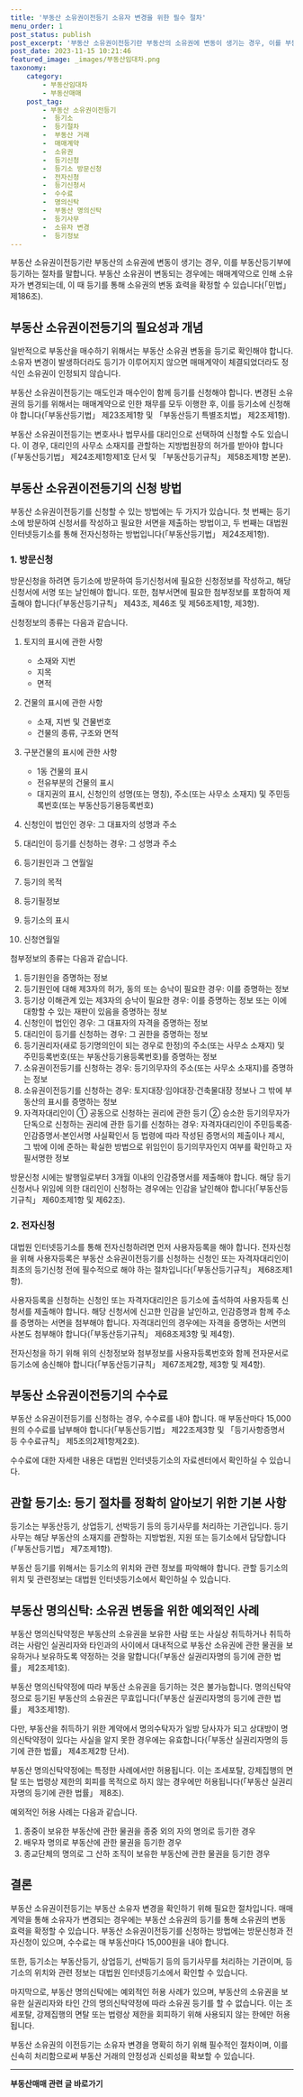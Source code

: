 ```yaml
---
title: '부동산 소유권이전등기 소유자 변경을 위한 필수 절차'
menu_order: 1
post_status: publish
post_excerpt: '부동산 소유권이전등기란 부동산의 소유권에 변동이 생기는 경우, 이를 부동산등기부에 등기하는 절차를 말합니다. 부동산 소유권이 변동되는 경우에는 매매계약으로 인해 소유자가 변경되는데, 이 때 등기를 통해 소유권의 변동 효력을 확정할 수 있습니다  민법  제186조 .'
post_date: 2023-11-15 10:21:46
featured_image: _images/부동산임대차.png
taxonomy:
    category:
        - 부동산임대차
        - 부동산매매
    post_tag:
        - 부동산 소유권이전등기
        -  등기소
        -  등기절차
        -  부동산 거래
        -  매매계약
        -  소유권
        -  등기신청
        -  등기소 방문신청
        -  전자신청
        -  등기신청서
        -  수수료
        -  명의신탁
        -  부동산 명의신탁
        -  등기사무
        -  소유자 변경
        -  등기정보
---
```



부동산 소유권이전등기란 부동산의 소유권에 변동이 생기는 경우, 이를 부동산등기부에 등기하는 절차를 말합니다. 부동산 소유권이 변동되는 경우에는 매매계약으로 인해 소유자가 변경되는데, 이 때 등기를 통해 소유권의 변동 효력을 확정할 수 있습니다(「민법」 제186조).

## 부동산 소유권이전등기의 필요성과 개념

일반적으로 부동산을 매수하기 위해서는 부동산 소유권 변동을 등기로 확인해야 합니다. 소유자 변경이 발생하더라도 등기가 이루어지지 않으면 매매계약이 체결되었더라도 정식인 소유권이 인정되지 않습니다.

부동산 소유권이전등기는 매도인과 매수인이 함께 등기를 신청해야 합니다. 변경된 소유권의 등기를 위해서는 매매계약으로 인한 채무를 모두 이행한 후, 이를 등기소에 신청해야 합니다(「부동산등기법」 제23조제1항 및 「부동산등기 특별조치법」 제2조제1항).

부동산 소유권이전등기는 변호사나 법무사를 대리인으로 선택하여 신청할 수도 있습니다. 이 경우, 대리인의 사무소 소재지를 관할하는 지방법원장의 허가를 받아야 합니다(「부동산등기법」 제24조제1항제1호 단서 및 「부동산등기규칙」 제58조제1항 본문).

## 부동산 소유권이전등기의 신청 방법

부동산 소유권이전등기를 신청할 수 있는 방법에는 두 가지가 있습니다. 첫 번째는 등기소에 방문하여 신청서를 작성하고 필요한 서면을 제출하는 방법이고, 두 번째는 대법원 인터넷등기소를 통해 전자신청하는 방법입니다(「부동산등기법」 제24조제1항).

### 1. 방문신청

방문신청을 하려면 등기소에 방문하여 등기신청서에 필요한 신청정보를 작성하고, 해당 신청서에 서명 또는 날인해야 합니다. 또한, 첨부서면에 필요한 첨부정보를 포함하여 제출해야 합니다(「부동산등기규칙」 제43조, 제46조 및 제56조제1항, 제3항).

신청정보의 종류는 다음과 같습니다.

1. 토지의 표시에 관한 사항
   - 소재와 지번
   - 지목
   - 면적

2. 건물의 표시에 관한 사항
   - 소재, 지번 및 건물번호
   - 건물의 종류, 구조와 면적

3. 구분건물의 표시에 관한 사항
   - 1동 건물의 표시
   - 전유부분의 건물의 표시
   - 대지권의 표시, 신청인의 성명(또는 명칭), 주소(또는 사무소 소재지) 및 주민등록번호(또는 부동산등기용등록번호)

4. 신청인이 법인인 경우: 그 대표자의 성명과 주소
5. 대리인이 등기를 신청하는 경우: 그 성명과 주소
6. 등기원인과 그 연월일
7. 등기의 목적
8. 등기필정보
9. 등기소의 표시
10. 신청연월일

첨부정보의 종류는 다음과 같습니다.

1. 등기원인을 증명하는 정보
2. 등기원인에 대해 제3자의 허가, 동의 또는 승낙이 필요한 경우: 이를 증명하는 정보
3. 등기상 이해관계 있는 제3자의 승낙이 필요한 경우: 이를 증명하는 정보 또는 이에 대항할 수 있는 재판이 있음을 증명하는 정보
4. 신청인이 법인인 경우: 그 대표자의 자격을 증명하는 정보
5. 대리인이 등기를 신청하는 경우: 그 권한을 증명하는 정보
6. 등기권리자(새로 등기명의인이 되는 경우로 한정)의 주소(또는 사무소 소재지) 및 주민등록번호(또는 부동산등기용등록번호)를 증명하는 정보
7. 소유권이전등기를 신청하는 경우: 등기의무자의 주소(또는 사무소 소재지)를 증명하는 정보
8. 소유권이전등기를 신청하는 경우: 토지대장·임야대장·건축물대장 정보나 그 밖에 부동산의 표시를 증명하는 정보
9. 자격자대리인이 ① 공동으로 신청하는 권리에 관한 등기 ② 승소한 등기의무자가 단독으로 신청하는 권리에 관한 등기를 신청하는 경우: 자격자대리인이 주민등록증·인감증명서·본인서명 사실확인서 등 법령에 따라 작성된 증명서의 제출이나 제시, 그 밖에 이에 준하는 확실한 방법으로 위임인이 등기의무자인지 여부를 확인하고 자필서명한 정보 

방문신청 시에는 발행일로부터 3개월 이내의 인감증명서를 제출해야 합니다. 해당 등기신청서나 위임에 의한 대리인이 신청하는 경우에는 인감을 날인해야 합니다(「부동산등기규칙」 제60조제1항 및 제62조).

### 2. 전자신청

대법원 인터넷등기소를 통해 전자신청하려면 먼저 사용자등록을 해야 합니다. 전자신청을 위해 사용자등록은 부동산 소유권이전등기를 신청하는 신청인 또는 자격자대리인이 최초의 등기신청 전에 필수적으로 해야 하는 절차입니다(「부동산등기규칙」 제68조제1항).

사용자등록을 신청하는 신청인 또는 자격자대리인은 등기소에 출석하여 사용자등록 신청서를 제출해야 합니다. 해당 신청서에 신고한 인감을 날인하고, 인감증명과 함께 주소를 증명하는 서면을 첨부해야 합니다. 자격대리인의 경우에는 자격을 증명하는 서면의 사본도 첨부해야 합니다(「부동산등기규칙」 제68조제3항 및 제4항).

전자신청을 하기 위해 위의 신청정보와 첨부정보를 사용자등록번호와 함께 전자문서로 등기소에 송신해야 합니다(「부동산등기규칙」 제67조제2항, 제3항 및 제4항).

## 부동산 소유권이전등기의 수수료

부동산 소유권이전등기를 신청하는 경우, 수수료를 내야 합니다. 매 부동산마다 15,000원의 수수료를 납부해야 합니다(「부동산등기법」 제22조제3항 및 「등기사항증명서 등 수수료규칙」 제5조의2제1항제2호).

수수료에 대한 자세한 내용은 대법원 인터넷등기소의 자료센터에서 확인하실 수 있습니다.

## 관할 등기소: 등기 절차를 정확히 알아보기 위한 기본 사항

등기소는 부동산등기, 상업등기, 선박등기 등의 등기사무를 처리하는 기관입니다. 등기사무는 해당 부동산의 소재지를 관할하는 지방법원, 지원 또는 등기소에서 담당합니다(「부동산등기법」 제7조제1항).

부동산 등기를 위해서는 등기소의 위치와 관련 정보를 파악해야 합니다. 관할 등기소의 위치 및 관련정보는 대법원 인터넷등기소에서 확인하실 수 있습니다.

## 부동산 명의신탁: 소유권 변동을 위한 예외적인 사례

부동산 명의신탁약정은 부동산의 소유권을 보유한 사람 또는 사실상 취득하거나 취득하려는 사람인 실권리자와 타인과의 사이에서 대내적으로 부동산 소유권에 관한 물권을 보유하거나 보유하도록 약정하는 것을 말합니다(「부동산 실권리자명의 등기에 관한 법률」 제2조제1호).

부동산 명의신탁약정에 따라 부동산 소유권을 등기하는 것은 불가능합니다. 명의신탁약정으로 등기된 부동산의 소유권은 무효입니다(「부동산 실권리자명의 등기에 관한 법률」 제3조제1항).

다만, 부동산을 취득하기 위한 계약에서 명의수탁자가 일방 당사자가 되고 상대방이 명의신탁약정이 있다는 사실을 알지 못한 경우에는 유효합니다(「부동산 실권리자명의 등기에 관한 법률」 제4조제2항 단서).

부동산 명의신탁약정에는 특정한 사례에서만 허용됩니다. 이는 조세포탈, 강제집행의 면탈 또는 법령상 제한의 회피를 목적으로 하지 않는 경우에만 허용됩니다(「부동산 실권리자명의 등기에 관한 법률」 제8조).

예외적인 허용 사례는 다음과 같습니다.

1. 종중이 보유한 부동산에 관한 물권을 종중 외의 자의 명의로 등기한 경우
2. 배우자 명의로 부동산에 관한 물권을 등기한 경우
3. 종교단체의 명의로 그 산하 조직이 보유한 부동산에 관한 물권을 등기한 경우

## 결론


부동산 소유권이전등기는 부동산 소유자 변경을 확인하기 위해 필요한 절차입니다. 매매계약을 통해 소유자가 변경되는 경우에는 부동산 소유권의 등기를 통해 소유권의 변동 효력을 확정할 수 있습니다. 부동산 소유권이전등기를 신청하는 방법에는 방문신청과 전자신청이 있으며, 수수료는 매 부동산마다 15,000원을 내야 합니다.

또한, 등기소는 부동산등기, 상업등기, 선박등기 등의 등기사무를 처리하는 기관이며, 등기소의 위치와 관련 정보는 대법원 인터넷등기소에서 확인할 수 있습니다.

마지막으로, 부동산 명의신탁에는 예외적인 허용 사례가 있으며, 부동산의 소유권을 보유한 실권리자와 타인 간의 명의신탁약정에 따라 소유권 등기를 할 수 없습니다. 이는 조세포탈, 강제집행의 면탈 또는 법령상 제한을 회피하기 위해 사용되지 않는 한에만 허용됩니다.

부동산 소유권의 이전등기는 소유자 변경을 명확히 하기 위해 필수적인 절차이며, 이를 신속히 처리함으로써 부동산 거래의 안정성과 신뢰성을 확보할 수 있습니다.
<!-- wp:separator -->
<hr class="wp-block-separator has-alpha-channel-opacity"/>
<!-- /wp:separator -->

<!-- wp:group {"backgroundColor":"base","layout":{"type":"constrained"}} -->
<div class="wp-block-group has-base-background-color has-background"><!-- wp:paragraph {"align":"center","fontSize":"medium"} -->
<p class="has-text-align-center has-large-font-size"><strong>부동산매매 관련 글 바로가기</strong></p>
<!-- /wp:paragraph -->


<!-- wp:latest-posts
{"categories":[{"id":22715,"count":19,"description":"","link":"https://uknowlaw.com/category/%eb%b6%80%eb%8f%99%ec%82%b0%eb%a7%a4%eb%a7%a4/","name":"부동산매매","slug":"부동산매매","taxonomy":"category","parent":0,"meta":[],"_links":{"self":[{"href":"https://uknowlaw.com/wp-json/wp/v2/categories/22715"}],"collection":[{"href":"https://uknowlaw.com/wp-json/wp/v2/categories"}],"about":[{"href":"https://uknowlaw.com/wp-json/wp/v2/taxonomies/category"}],"wp:post_type":[{"href":"https://uknowlaw.com/wp-json/wp/v2/posts?categories=22715"}],"curies":[{"name":"wp","href":"https://api.w.org/{rel}","templated":true}]}}],"postsToShow":100,"excerptLength":28,"postLayout":"grid","columns":2,"featuredImageAlign":"left","featuredImageSizeSlug":"large","fontSize":"small"} /--></div>
<!-- /wp:group -->